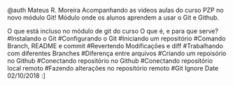 @auth Mateus R. Moreira
Acompanhando as videos aulas do curso PZP no novo módulo Git!
Módulo onde os alunos aprendem a usar o Git e Github. 

O que está incluso no módulo de git do curso
O que é, e para que serve?
#Instalando o Git
#Configurando o Git
#Iniciando um repositório
#Comando Branch, README e commit
#Revertendo Modificações e diff
#Trabalhando com  diferentes Branches
#Diferença entre arquivos
#Criando um repoisório no Github
#Conectando repositório no Github
#Conectando repositório local remoto
#Fazendo alterações no repositório remoto
#Git Ignore
Date 02/10/2018
:]

